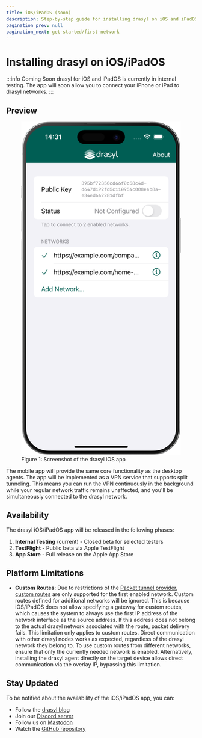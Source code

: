 ```yaml
---
title: iOS/iPadOS (soon)
description: Step-by-step guide for installing drasyl on iOS and iPadOS devices.
pagination_prev: null
pagination_next: get-started/first-network
---
```


# Installing drasyl on iOS/iPadOS

:::info Coming Soon
drasyl for iOS and iPadOS is currently in internal testing. The app will soon allow you to connect your iPhone or iPad to drasyl networks.
:::

## Preview

<!-- TODO: Add screenshot of drasyl iOS app here -->
<figure style={{ textAlign: 'center' }}>
  <img
    src="/img/ios-app-preview.png"
    alt="drasyl iOS App Preview"
    style={{
      maxWidth: '300px',
      width: '100%',
    }}
  />
  <figcaption style={{ textAlign: 'center', color: '#666' }}>
    Figure 1: Screenshot of the drasyl iOS app
  </figcaption>
</figure>

The mobile app will provide the same core functionality as the desktop agents. The app will be implemented as a VPN service that supports split tunneling. This means you can run the VPN continuously in the background while your regular network traffic remains unaffected, and you'll be simultaneously connected to the drasyl network.

## Availability

The drasyl iOS/iPadOS app will be released in the following phases:

1. **Internal Testing** (current) - Closed beta for selected testers
2. **TestFlight** - Public beta via Apple TestFlight
3. **App Store** - Full release on the Apple App Store

## Platform Limitations

- **Custom Routes**: Due to restrictions of the [Packet tunnel provider](https://developer.apple.com/documentation/networkextension/packet-tunnel-provider), [custom routes](../../concepts/routes.md) are only supported for the first enabled network. 
Custom routes defined for additional networks will be ignored. This is because iOS/iPadOS does not allow specifying a gateway for custom routes, which causes the system to always use the first IP address of the network interface as the source address. If this address does not belong to the actual drasyl network associated with the route, packet delivery fails. This limitation only applies to custom routes. Direct communication with other drasyl nodes works as expected, regardless of the drasyl network they belong to. To use custom routes from different networks, ensure that only the currently needed network is enabled. Alternatively, installing the drasyl agent directly on the target device allows direct communication via the overlay IP, bypassing this limitation.

## Stay Updated

To be notified about the availability of the iOS/iPadOS app, you can:

- Follow the [drasyl blog](https://drasyl.org/blog)
- Join our [Discord server](https://drasyl.org/discord)
- Follow us on [Mastodon](https://twitter.com/drasyl_org)
- Watch the [GitHub repository](https://mastodon.world/@drasyl)